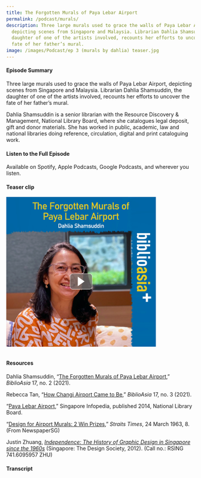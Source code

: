 ```yaml
---
title: The Forgotten Murals of Paya Lebar Airport
permalink: /podcast/murals/
description: Three large murals used to grace the walls of Paya Lebar Airport,
  depicting scenes from Singapore and Malaysia. Librarian Dahlia Shamsuddin, the
  daughter of one of the artists involved, recounts her efforts to uncover the
  fate of her father’s mural.
image: /images/Podcast/ep 3 (murals by dahlia) teaser.jpg
---
```

#### **Episode Summary** ####
Three large murals used to grace the walls of Paya Lebar Airport, depicting scenes from Singapore and Malaysia. Librarian Dahlia Shamsuddin, the daughter of one of the artists involved, recounts her efforts to uncover the fate of her father’s mural.

Dahlia Shamsuddin is a senior librarian with the Resource Discovery &amp; Management, National Library Board, where she catalogues legal deposit, gift and donor materials. She has worked in public, academic, law and national libraries doing reference, circulation, digital and print cataloguing work.

#### **Listen to the Full Episode** ####
Available on Spotify, Apple Podcasts, Google Podcasts, and wherever you listen.

#### **Teaser clip** ####
<a href=""><img src="/images/Podcast/ep%203%20(murals%20by%20dahlia)%20teaser.jpg" style="width:auto; height:400px; float:left; margin-right:500px; margin-bottom:35px;"></a>


#### **Resources** ####
Dahlia Shamsuddin, “[The Forgotten Murals of Paya Lebar Airport](/vol-17/issue-2/jul-sep-2021/murals),” <i>BiblioAsia</i> 17, no. 2 (2021). 

Rebecca Tan, “[How Changi Airport Came to Be](/vol-17/issue-3/oct-dec-2021/changi-airport),” <i>BiblioAsia</i> 17, no. 3 (2021). 

“[Paya Lebar Airport](https://eresources.nlb.gov.sg/infopedia/articles/SIP_130_2005-01-22.html),” Singapore Infopedia, published 2014, National Library Board. 

“[Design for Airport Murals: 2 Win Prizes](http://eresources.nlb.gov.sg/newspapers/Digitised/Article/straitstimes19630324-1.2.73),” <i>Straits Times</i>, 24 March 1963, 8. (From NewspaperSG)

Justin Zhuang, <i>[Independence: The History of Graphic Design in Singapore since the 1960s](https://eservice.nlb.gov.sg/item_holding.aspx?bid=14331232
)</i> (Singapore: The Design Society, 2012). (Call no.: RSING 741.6095957 ZHU)



#### **Transcript** ####